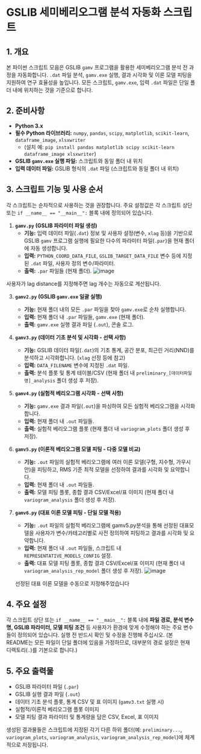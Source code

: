 # GSLIB 세미베리오그램 분석 자동화 스크립트

## 1. 개요

본 파이썬 스크립트 모음은 GSLIB `gamv` 프로그램을 활용한 세미베리오그램 분석 전 과정을 자동화합니다. `.dat` 파일 분석, `gamv.exe` 실행, 결과 시각화 및 이론 모델 피팅을 지원하여 연구 효율성을 높입니다. 모든 스크립트, `gamv.exe`, 입력 `.dat` 파일은 단일 폴더 내에 위치하는 것을 기준으로 합니다.

## 2. 준비사항

* **Python 3.x**
* **필수 Python 라이브러리:** `numpy`, `pandas`, `scipy`, `matplotlib`, `scikit-learn`, `dataframe_image`, `xlsxwriter`
    * (설치 예: `pip install pandas matplotlib scipy scikit-learn dataframe_image xlsxwriter`)
* **GSLIB `gamv.exe` 실행 파일:** 스크립트와 동일 폴더 내 위치
* **입력 데이터 파일:** GSLIB 형식의 `.dat` 파일 (스크립트와 동일 폴더 내 위치)

## 3. 스크립트 기능 및 사용 순서

각 스크립트는 순차적으로 사용하는 것을 권장합니다. 주요 설정값은 각 스크립트 상단 또는 `if __name__ == "__main__":` 블록 내에 정의되어 있습니다.

1.  **`gamv.py` (GSLIB 파라미터 파일 생성)**
    * **기능:** 입력 데이터 파일(`.dat`) 정보 및 사용자 설정(변수, `xlag` 등)을 기반으로 GSLIB `gamv` 프로그램 실행에 필요한 다수의 파라미터 파일(`.par`)을 현재 폴더에 자동 생성합니다.
    * **입력:** `PYTHON_COORD_DATA_FILE`, `GSLIB_TARGET_DATA_FILE` 변수 등에 지정된 `.dat` 파일, 사용자 정의 변수/파라미터.
    * **출력:** `.par` 파일들 (현재 폴더).
![image](https://github.com/user-attachments/assets/e976c9e5-9a76-427a-bef3-512131ef836c)

사용자가 lag distance를 지정해주면 lag 개수는 자동으로 계산됩니다.

3.  **`gamv2.py` (GSLIB `gamv.exe` 일괄 실행)**
    * **기능:** 현재 폴더 내의 모든 `.par` 파일을 찾아 `gamv.exe`로 순차 실행합니다.
    * **입력:** 현재 폴더 내 `.par` 파일들, `gamv.exe` (현재 폴더).
    * **출력:** `gamv.exe` 실행 결과 파일 (`.out`), 콘솔 로그.

4.  **`gamv3.py` (데이터 기초 분석 및 시각화 - 선택 사항)**
    * **기능:** GSLIB 데이터 파일(`.dat`)의 기초 통계, 공간 분포, 최근린 거리(NND)를 분석하고 시각화합니다. (`xlag` 선정 등에 참고)
    * **입력:** `DATA_FILENAME` 변수에 지정된 `.dat` 파일.
    * **출력:** 분석 플롯 및 통계 테이블/CSV (현재 폴더 내 `preliminary_[데이터파일명]_analysis` 폴더 생성 후 저장).

5.  **`gamv4.py` (실험적 베리오그램 시각화 - 선택 사항)**
    * **기능:** `gamv.exe` 결과 파일(`.out`)을 파싱하여 모든 실험적 베리오그램을 시각화합니다.
    * **입력:** 현재 폴더 내 `.out` 파일들.
    * **출력:** 실험적 베리오그램 플롯 (현재 폴더 내 `variogram_plots` 폴더 생성 후 저장).

6.  **`gamv5.py` (이론적 베리오그램 모델 피팅 - 다중 모델 비교)**
    * **기능:** `.out` 파일의 실험적 베리오그램에 여러 이론 모델(구형, 지수형, 가우시안)을 피팅하고, RMS 기준 최적 모델을 선정하여 결과를 시각화 및 요약합니다.
    * **입력:** 현재 폴더 내 `.out` 파일들.
    * **출력:** 모델 피팅 플롯, 종합 결과 CSV/Excel/표 이미지 (현재 폴더 내 `variogram_analysis` 폴더 생성 후 저장).

7.  **`gamv6.py` (대표 이론 모델 피팅 - 단일 모델 적용)**
    * **기능:** `.out` 파일의 실험적 베리오그램에 gamv5.py분석을 통해 선정된 대표모델을 사용자가 변수/카테고리별로 사전 정의하여 피팅하고 결과를 시각화 및 요약합니다.
    * **입력:** 현재 폴더 내 `.out` 파일들, 스크립트 내 `REPRESENTATIVE_MODELS_CONFIG` 설정.
    * **출력:** 대표 모델 피팅 플롯, 종합 결과 CSV/Excel/표 이미지 (현재 폴더 내 `variogram_analysis_rep_model` 폴더 생성 후 저장).
![image](https://github.com/user-attachments/assets/f13ba2dc-8365-405c-9f20-4b99f1a264af)
    
    선정된 대표 이론 모델을 수동으로 지정해주었습니다

## 4. 주요 설정

각 스크립트 상단 또는 `if __name__ == "__main__":` 블록 내에 **파일 경로, 분석 변수명, GSLIB 파라미터, 모델 피팅 조건** 등 사용자가 환경에 맞게 수정해야 하는 주요 변수들이 정의되어 있습니다. 실행 전 반드시 확인 및 수정을 진행해 주십시오. (본 README는 모든 파일이 단일 폴더에 있음을 가정하므로, 대부분의 경로 설정은 현재 디렉토리(`.`)를 기본으로 합니다.)

## 5. 주요 출력물

* GSLIB 파라미터 파일 (`.par`)
* GSLIB 실행 결과 파일 (`.out`)
* 데이터 기초 분석 플롯, 통계 CSV 및 표 이미지 (`gamv3.txt` 실행 시)
* 실험적/이론적 베리오그램 플롯 이미지
* 모델 피팅 결과 파라미터 및 통계량을 담은 CSV, Excel, 표 이미지

생성된 결과물들은 스크립트에 지정된 각기 다른 하위 폴더(예: `preliminary...`, `variogram_plots`, `variogram_analysis`, `variogram_analysis_rep_model`)에 체계적으로 저장됩니다.
